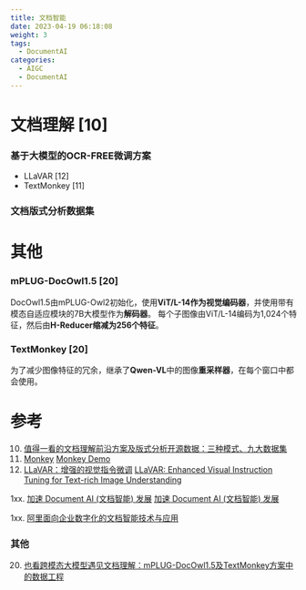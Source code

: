 ```yaml
---
title: 文档智能
date: 2023-04-19 06:18:08
weight: 3
tags:
  - DocumentAI
categories: 
  - AIGC
  - DocumentAI
---
```


<p></p>
<!-- more -->


# 文档理解 [10]
### 基于大模型的OCR-FREE微调方案
+ LLaVAR [12]
+ TextMonkey [11]

### 文档版式分析数据集


# 其他
### mPLUG-DocOwl1.5  [20]
DocOwl1.5由mPLUG-Owl2初始化，使用**ViT/L-14作为视觉编码器**，并使用带有模态自适应模块的7B大模型作为**解码器**。
每个子图像由ViT/L-14编码为1,024个特征，然后由**H-Reducer缩减为256个特征**。

### TextMonkey [20]
为了减少图像特征的冗余，继承了**Qwen-VL**中的图像**重采样器**，在每个窗口中都会使用。

# 参考
10. [值得一看的文档理解前沿方案及版式分析开源数据：三种模式、九大数据集 ](https://mp.weixin.qq.com/s/FsjoUUFssMv2UkbxM-IJ3A)
11. [Monkey](https://github.com/Yuliang-Liu/Monkey)
    [Monkey Demo](http://vlrlab-monkey.xyz:7684/)
12. [LLaVAR：增强的视觉指令微调](https://zhuanlan.zhihu.com/p/670175648)
    [LLaVAR: Enhanced Visual Instruction Tuning for Text-rich Image Understanding](https://llavar.github.io/)
    

1xx. [加速 Document AI (文档智能) 发展](https://huggingface.co/blog/zh/document-ai)
    [加速 Document AI (文档智能) 发展](https://baijiahao.baidu.com/s?id=1755096032832674219&wfr=spider&for=pc)

1xx. [阿里面向企业数字化的文档智能技术与应用](https://mp.weixin.qq.com/s/d2Nns1qashMbcXPMG-4McQ)


### 其他
20. [也看跨模态大模型遇见文档理解：mPLUG-DocOwl1.5及TextMonkey方案中的数据工程 ](https://mp.weixin.qq.com/s/1MSOZfbKcPW1BTT4f9XvQg) 